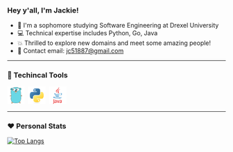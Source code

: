 ### Hey y'all, I'm Jackie!

  - 🐉 I'm a sophomore studying Software Engineering at Drexel University
  - 💻 Technical expertise includes Python, Go, Java
  - 💥 Thrilled to explore new domains and meet some amazing people!
  - 📲 Contact email: jc51887@gmail.com
<hr></hr>

### 🔧 Techincal Tools
  <img src="https://github.com/devicons/devicon/blob/master/icons/go/go-original.svg" title="Firebase" alt="Firebase" width="40" height="40"/>&nbsp;
  <img src="https://github.com/devicons/devicon/blob/master/icons/python/python-original.svg" title="HTML5" alt="HTML" width="40" height="40"/>&nbsp;
  <img src="https://github.com/devicons/devicon/blob/master/icons/java/java-original-wordmark.svg" title="Java" alt="Java" width="40" height="40"/>&nbsp;
<hr></hr>

### ♥️ Personal Stats
[![Top Langs](https://github-readme-stats.vercel.app/api/top-langs/?username=JackieC2027&layout=compact&theme=vision-friendly-dark)](https://github.com/anuraghazra/github-readme-stats)
